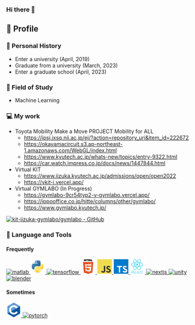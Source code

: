 ### Hi there 👋
## :page_facing_up: Profile
### :bookmark: Personal History
- Enter a university (April, 2019)
- Graduate from a university (March, 2023)
- Enter a graduate school (April, 2023)
### :triangular_ruler: Field of Study
- Machine Learning
### :computer: My work
- Toyota Mobility Make a Move PROJECT Mobility for ALL
  - https://ipsj.ixsq.nii.ac.jp/ej/?action=repository_uri&item_id=222672
  - https://okayamacircuit.s3.ap-northeast-1.amazonaws.com/WebGL/index.html
  - https://www.kyutech.ac.jp/whats-new/topics/entry-9322.html
  - https://car.watch.impress.co.jp/docs/news/1447844.html
- Virtual KIT
  - https://www.iizuka.kyutech.ac.jp/admissions/open/open2022
  - https://vkit-i.vercel.app/
- Virtual GYMLABO (In Progress)
  - https://gymlabo-9cr54typ2-v-gymlabo.vercel.app/
  - https://ippooffice.co.jp/hitte/columns/other/gymlabo/
  - https://www.gymlabo.kyutech.jp/

[![kit-iizuka-gymlabo/gymlabo - GitHub](https://gh-card.dev/repos/kit-iizuka-gymlabo/gymlabo.svg)](https://github.com/kit-iizuka-gymlabo/gymlabo)
### :wrench: Language and Tools
<h4 align="left">Frequently</h4>
<p align="left"> 
  <a href="https://www.mathworks.com/" target="_blank" rel="noreferrer">
    <img src="https://upload.wikimedia.org/wikipedia/commons/2/21/Matlab_Logo.png" alt="matlab" width="40" height="40"/>
  </a>
  <a href="https://www.python.org" target="_blank" rel="noreferrer"> 
    <img src="https://raw.githubusercontent.com/devicons/devicon/master/icons/python/python-original.svg" alt="python" width="40" height="40"/> 
  </a>
  <a href="https://www.tensorflow.org" target="_blank" rel="noreferrer"> 
    <img src="https://www.vectorlogo.zone/logos/tensorflow/tensorflow-icon.svg" alt="tensorflow" width="40" height="40"/> 
  </a> 
  <a href="https://www.w3schools.com/css/" target="_blank" rel="noreferrer"> 
    <img src="https://raw.githubusercontent.com/devicons/devicon/master/icons/html5/html5-original-wordmark.svg" alt="html5" width="40" height="40"/>
  </a>
  <a href="https://developer.mozilla.org/en-US/docs/Web/JavaScript" target="_blank" rel="noreferrer">
    <img src="https://raw.githubusercontent.com/devicons/devicon/master/icons/javascript/javascript-original.svg" alt="javascript" width="40" height="40"/>
  </a>
  <a href="https://www.typescriptlang.org/" target="_blank" rel="noreferrer"> 
    <img src="https://raw.githubusercontent.com/devicons/devicon/master/icons/typescript/typescript-original.svg" alt="typescript" width="40" height="40"/> 
  </a>
  <a href="https://reactjs.org/" target="_blank" rel="noreferrer">
    <img src="https://raw.githubusercontent.com/devicons/devicon/master/icons/react/react-original-wordmark.svg" alt="react" width="40" height="40"/> 
  </a>
  <a href="https://nextjs.org/" target="_blank" rel="noreferrer">
    <img src="https://cdn.worldvectorlogo.com/logos/nextjs-2.svg" alt="nextjs" width="40" height="40"/> 
  </a>
  <a href="https://unity.com/" target="_blank" rel="noreferrer">
    <img src="https://www.vectorlogo.zone/logos/unity3d/unity3d-icon.svg" alt="unity" width="40" height="40"/>
  </a>
  <a href="https://www.blender.org/" target="_blank" rel="noreferrer">
    <img src="https://download.blender.org/branding/community/blender_community_badge_white.svg" alt="blender" width="40" height="40"/>
  </a>
</p>

<h4 align="left">Sometimes</h4>
<p align="left">
  <a href="https://www.cprogramming.com/" target="_blank" rel="noreferrer">
    <img src="https://raw.githubusercontent.com/devicons/devicon/master/icons/c/c-original.svg" alt="c" width="40" height="40"/>
  </a>
  <a href="https://pytorch.org/" target="_blank" rel="noreferrer">
    <img src="https://www.vectorlogo.zone/logos/pytorch/pytorch-icon.svg" alt="pytorch" width="40" height="40"/>
  </a>
</p>
<!--
**shioshosho/shioshosho** is a ✨ _special_ ✨ repository because its `README.md` (this file) appears on your GitHub profile.

Here are some ideas to get you started:

- 🔭 I’m currently working on ...
- 🌱 I’m currently learning ...
- 👯 I’m looking to collaborate on ...
- 🤔 I’m looking for help with ...
- 💬 Ask me about ...
- 📫 How to reach me: ...
- 😄 Pronouns: ...
- ⚡ Fun fact: ...
-->
